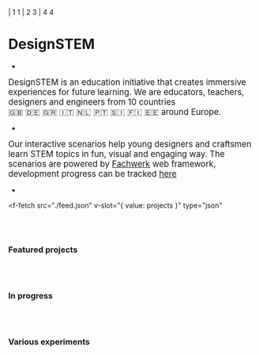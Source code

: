 | 1 1
| 2 3
| 4 4

# DesignSTEM

-

<big>DesignSTEM is an education initiative that creates immersive experiences for future learning. We are educators, teachers, designers and engineers from 10 countries<br>🇬🇧 🇩🇪 🇬🇷 🇮🇹 🇳🇱 🇵🇹 🇸🇮 🇫🇮 🇪🇪 around Europe.</big>

-

<big>Our interactive scenarios help young designers and craftsmen learn STEM topics in fun, visual and engaging way. The scenarios are powered by <a href="https://designstem.github.io/fachwerk">Fachwerk</a> web framework, development progress can be tracked <a href="https://designstem.github.io/homepage">here</a></big>

-


<!--f-sheet
  id="10bZyw9SpnslEKgQu-cqGxrJfuCCd9e8a-mly2J_ul_E"
  v-slot="{ value: projects }"
-->
<f-fetch
  src="./feed.json"
  v-slot="{ value: projects }"
  type="json"
>
<div>

<br><br>

### Featured projects

<div class="grid">
  <f-project-card
    v-for="(project,i) in parseSheet(projects).filter(p => p.type == 'featured')"
    :key="i"
    :project="project"
    status="feature"
  />
</div>

<br><br>

### In progress

<div class="grid">
  <f-project-card
    v-for="(project,i) in parseSheet(projects).filter(p => p.type == 'progress')"
    :key="i"
    :project="project"
    status="progress"
  />
</div>

<br><br>

### Various experiments

<div class="grid">
  <f-project-card
    v-for="(project,i) in parseSheet(projects).filter(p => p.type == 'experiment')"
    :key="i"
    :project="project"
    status="experiment"
  />
</div>

</div>
</f-fetch>

<br><br>
